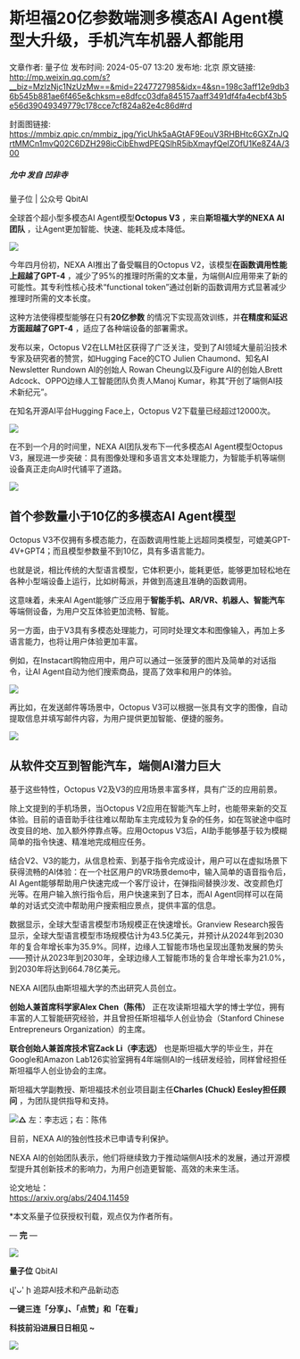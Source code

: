 # 斯坦福20亿参数端测多模态AI Agent模型大升级，手机汽车机器人都能用

文章作者: 量子位
发布时间: 2024-05-07 13:20
发布地: 北京
原文链接: http://mp.weixin.qq.com/s?__biz=MzIzNjc1NzUzMw==&mid=2247727985&idx=4&sn=198c3aff12e9db36b545b881ae6f465e&chksm=e8dfcc03dfa845157aaff3491df4fa4ecbf43b5e56d39049349779c178cce7cf824a82e4c86d#rd

封面图链接: https://mmbiz.qpic.cn/mmbiz_jpg/YicUhk5aAGtAF9EouV3RHBHtc6GXZnJQrtMMCn1mvQ02C6DZH298icCibEhwdPEQSlhR5ibXmayfQeIZOfU1Ke8Z4A/300

##### 允中 发自 凹非寺  
量子位 | 公众号 QbitAI

全球首个超小型多模态AI Agent模型**Octopus V3** ，来自**斯坦福大学的NEXA AI团队**
，让Agent更加智能、快速、能耗及成本降低。

![](https://mmbiz.qpic.cn/mmbiz_png/YicUhk5aAGtAF9EouV3RHBHtc6GXZnJQrGmgKXRQRdC0WgibSge65toaaXDvI85FYHQ45icYz98eXKmVZF288wdAQ/640?wx_fmt=png&from=appmsg)

今年四月份初，NEXA AI推出了备受瞩目的Octopus V2，该模型**在函数调用性能上超越了GPT-4**
，减少了95%的推理时所需的文本量，为端侧AI应用带来了新的可能性。其专利性核心技术“functional
token”通过创新的函数调用方式显著减少推理时所需的文本长度。

这种方法使得模型能够在只有**20亿参数** 的情况下实现高效训练，并**在精度和延迟方面超越了GPT-4** ，适应了各种端设备的部署需求。

发布以来，Octopus V2在LLM社区获得了广泛关注，受到了AI领域大量前沿技术专家及研究者的赞赏，如Hugging Face的CTO Julien
Chaumond、知名AI Newsletter Rundown AI的创始人 Rowan Cheung以及Figure AI的创始人Brett
Adcock、OPPO边缘人工智能团队负责人Manoj Kumar，称其“开创了端侧AI技术新纪元”。

在知名开源AI平台Hugging Face上，Octopus V2下载量已经超过12000次。

![](https://mmbiz.qpic.cn/mmbiz_png/YicUhk5aAGtAF9EouV3RHBHtc6GXZnJQruAyiasb0iaPqbkLS7Iqupyj6HMFkTFsOCbo4myPibZh7XaeSBf19DIUicg/640?wx_fmt=png&from=appmsg)

在不到一个月的时间里，NEXA AI团队发布下一代多模态AI Agent模型Octopus
V3，展现进一步突破：具有图像处理和多语言文本处理能力，为智能手机等端侧设备真正走向AI时代铺平了道路。

![](https://mmbiz.qpic.cn/mmbiz_png/YicUhk5aAGtAF9EouV3RHBHtc6GXZnJQroBHzdsdBCk3bTHSic9I6po8GE7jicx7jL3r8R2IfhAic7rdPk4r4DX9nA/640?wx_fmt=png&from=appmsg)

## 首个参数量小于10亿的多模态AI Agent模型

Octopus V3不仅拥有多模态能力，在函数调用性能上远超同类模型，可媲美GPT-4V+GPT4；而且模型参数量不到10亿，具有多语言能力。

也就是说，相比传统的大型语言模型，它体积更小，能耗更低，能够更加轻松地在各种小型端设备上运行，比如树莓派，并做到高速且准确的函数调用。

这意味着，未来AI Agent能够广泛应用于**智能手机、AR/VR、机器人、智能汽车** 等端侧设备，为用户交互体验更加流畅、智能。

另一方面，由于V3具有多模态处理能力，可同时处理文本和图像输入，再加上多语言能力，也将让用户体验更加丰富。

例如，在Instacart购物应用中，用户可以通过一张菠萝的图片及简单的对话指令，让AI Agent自动为他们搜索商品，提高了效率和用户的体验。

![](https://mmbiz.qpic.cn/mmbiz_png/YicUhk5aAGtAF9EouV3RHBHtc6GXZnJQrArDia3WG1PoobO1uRpibREEdQWdbjAwbHfMUHXFLaFmJK8dOyHtRa5rg/640?wx_fmt=png&from=appmsg)

再比如，在发送邮件等场景中，Octopus V3可以根据一张具有文字的图像，自动提取信息并填写邮件内容，为用户提供更加智能、便捷的服务。

![](https://mmbiz.qpic.cn/mmbiz_png/YicUhk5aAGtAF9EouV3RHBHtc6GXZnJQrJFZoXbXoSsPzZHBtINwQnlR3wJj4wr04NHHicLkImuudKpVH9cYXVNA/640?wx_fmt=png&from=appmsg)  

## 从软件交互到智能汽车，端侧AI潜力巨大

基于这些特性，Octopus V2及V3的应用场景丰富多样，具有广泛的应用前景。

除上文提到的手机场景，当Octopus
V2应用在智能汽车上时，也能带来新的交互体验。目前的语音助手往往难以帮助车主完成较为复杂的任务，如在驾驶途中临时改变目的地、加入额外停靠点等。应用Octopus
V3后，AI助手能够基于较为模糊简单的指令快速、精准地完成相应任务。

结合V2、V3的能力，从信息检索、到基于指令完成设计，用户可以在虚拟场景下获得流畅的AI体验：在一个社区用户的VR场景demo中，输入简单的语音指令后，AI
Agent能够帮助用户快速完成一个客厅设计，在弹指间替换沙发、改变颜色灯光等。在用户输入旅行指令后，用户快速来到了日本，而AI
Agent同样可以在简单的对话式交流中帮助用户搜索相应景点，提供丰富的信息。

数据显示，全球大型语言模型市场规模正在快速增长。Granview
Research报告显示，全球大型语言模型市场规模估计为43.5亿美元，并预计从2024年到2030年的复合年增长率为35.9%。同样，边缘人工智能市场也呈现出蓬勃发展的势头——预计从2023年到2030年，全球边缘人工智能市场的复合年增长率为21.0%，到2030年将达到664.78亿美元。

NEXA AI团队由斯坦福大学的杰出研究人员创立。

**创始人兼首席科学家Alex Chen（陈伟）**
正在攻读斯坦福大学的博士学位，拥有丰富的人工智能研究经验，并且曾担任斯坦福华人创业协会（Stanford Chinese Entrepreneurs
Organization）的主席。

**联合创始人兼首席技术官Zack Li（李志远）** 也是斯坦福大学的毕业生，并在Google和Amazon
Lab126实验室拥有4年端侧AI的一线研发经验，同样曾经担任斯坦福华人创业协会的主席。

斯坦福大学副教授、斯坦福技术创业项目副主任**Charles (Chuck) Eesley担任顾问** ，为团队提供指导和支持。

![](https://mmbiz.qpic.cn/mmbiz_jpg/YicUhk5aAGtAF9EouV3RHBHtc6GXZnJQrOBkkElLc4banPibe0RmAKyTuzfbbq9VLnURpkvTqvSXAOiaW9kOtia6Ow/640?wx_fmt=jpeg&from=appmsg)**△**
左：李志远；右：陈伟

目前，NEXA AI的独创性技术已申请专利保护。

NEXA AI的创始团队表示，他们将继续致力于推动端侧AI技术的发展，通过开源模型提升其创新技术的影响力，为用户创造更智能、高效的未来生活。

论文地址：  
https://arxiv.org/abs/2404.11459

*本文系量子位获授权刊载，观点仅为作者所有。

  

— **完** —

![](https://mmbiz.qpic.cn/mmbiz_jpg/YicUhk5aAGtCMTiaQvFTH1BuicE6KgJEARU6aCY4PfZHwOUZ0icduoLL4pFsRC23KyvGAhjp4fIYWfVCaicicyVRAxHA/640?wx_fmt=jpeg)

**量子位** QbitAI

վ'ᴗ' ի 追踪AI技术和产品新动态

**一键三连「分享」、「点赞」和「在看」**

**科技前沿进展日日相见 ~**

![](https://mmbiz.qpic.cn/mmbiz_svg/g9RQicMD01M0tYoRQT2cMQRmPS5ZDyrrfzeksiay90KaDzlGBH61icqHxmgFKfvfXtVuwTHV740CDLAaXU1LIfZyoJEpYKcRIiaE/640?wx_fmt=svg)


